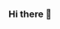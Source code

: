 ### Hi there 👋

<!--
**vaishnavi-savant/vaishnavi-savant** is a ✨ _special_ ✨ repository because its `README.md` (this file) appears on your GitHub profile.

Here are some ideas to get you started:

- 🔭 I’m currently working on website
- 🌱 I’m currently learning computer science and Engineering
- 👯 I’m looking to collaborate on ...
- 🤔 I’m looking for help with ...
- 💬 Ask me about ...
- 📫 How to reach me: savantvaishnavi096@gmail.com
- 😄 Pronouns: ...
- ⚡ Fun fact: ...
-->
